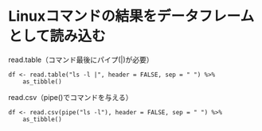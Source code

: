 # Linuxコマンドの結果をデータフレームとして読み込む



read.table（コマンド最後にパイプ(|)が必要）

```
df <- read.table("ls -l |", header = FALSE, sep = " ") %>%
	as_tibble()
```


read.csv（pipe()でコマンドを与える）

```
df <- read.csv(pipe("ls -l"), header = FALSE, sep = " ") %>%
	as_tibble()
```